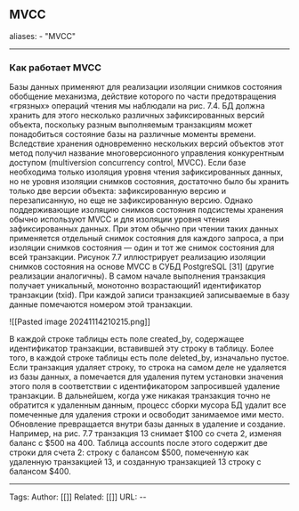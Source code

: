 ## MVCC
aliases: 
	- "MVCC"

---

### Как работает MVCC

Базы данных применяют для реализации изоляции снимков состояния обобщение механизма, действие которого по части предотвращения «грязных» операций чтения мы наблюдали на рис. 7.4. БД должна хранить для этого несколько различных зафиксированных версий объекта, поскольку разным выполняемым транзакциям может понадобиться состояние базы на различные моменты времени. Вследствие хранения одновременно нескольких версий объектов этот метод получил название многоверсионного управления конкурентным доступом (multiversion concurrency control, MVCC).
Если базе необходима только изоляция уровня чтения зафиксированных данных, но не уровня изоляции снимков состояния, достаточно было бы хранить только две версии объекта: зафиксированную версию и перезаписанную, но еще не зафиксированную версию. Однако поддерживающие изоляцию снимков состояния подсистемы хранения обычно используют MVCC и для изоляции уровня чтения зафиксированных данных. При этом обычно при чтении таких данных применяется отдельный снимок состояния для каждого запроса, а при изоляции снимков состояния — один и тот же снимок состояния для всей транзакции. Рисунок 7.7 иллюстрирует реализацию изоляции снимков состояния на основе MVCC в СУБД PostgreSQL [31] (другие реализации аналогичны). В самом начале выполнения транзакция получает уникальный, монотонно возрастающий1 идентификатор транзакции (txid). При каждой записи транзакцией записываемые в базу данные помечаются номером этой транзакции.

![[Pasted image 20241114210215.png]]

В каждой строке таблицы есть поле created_by, содержащее идентификатор транзакции, вставившей эту строку в таблицу. Более того, в каждой строке таблицы есть поле deleted_by, изначально пустое. Если транзакция удаляет строку, то строка на самом деле не удаляется из базы данных, а помечается для удаления путем установки значения этого поля в соответствии с идентификатором запросившей удаление транзакции. В дальнейшем, когда уже никакая транзакция точно не обратится к удаленным данным, процесс сборки мусора БД удалит все помеченные для удаления строки и освободит занимаемое ими место. Обновление превращается внутри базы данных в удаление и создание. Например, на рис. 7.7 транзакция 13 снимает $100 со счета 2, изменяя баланс с $500 на 400. Таблица accounts после этого содержит две строки для счета 2: строку с балансом $500, помеченную как удаленную транзакцией 13, и созданную транзакцией 13 строку с балансом $400.

---
Tags:
Author: [[]]
Related: [[]]
URL: -- 